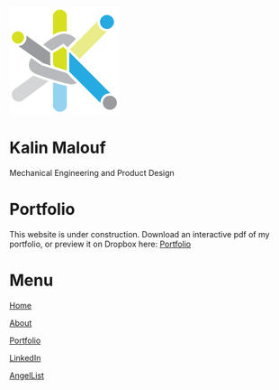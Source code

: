 ![Some text](/KOM_logo_dsmall.png)
# Kalin Malouf 
Mechanical Engineering and Product Design
# Portfolio
This website is under construction.
Download an interactive pdf of my portfolio, or preview it on Dropbox here:
[Portfolio](https://www.dropbox.com/s/u27k7oxzckr32je/Malouf_Portfolio_2017.pdf?dl=0)

# Menu

[Home](http://komalouf.github.io/portfolio)

[About](http://komalouf.github.io/about)

[Portfolio](https://www.dropbox.com/s/u27k7oxzckr32je/Malouf_Portfolio_2017.pdf?dl=0)

[LinkedIn](https://www.linkedin.com/in/kmalouf)

[AngelList](https://angel.co/kalin-malouf)
